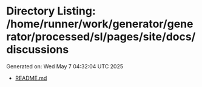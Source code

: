 # Directory Listing: /home/runner/work/generator/generator/processed/sl/pages/site/docs/discussions
Generated on: Wed May  7 04:32:04 UTC 2025

- [README.md](README.md)
